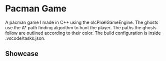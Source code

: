 # Pacman Game
A pacman game I made in C++ using the olcPixelGameEngine. The ghosts use the A* path finding algorithm to hunt the player. The paths the ghosts follow are outlined according to their color. The build configuration is inside .vscode/tasks.json.

## Showcase
